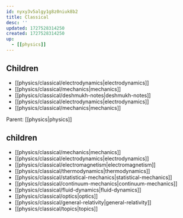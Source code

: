 ```yaml
---
id: nyxy3v5algy1g8z0niuk8b2
title: Classical
desc: ''
updated: 1727528314250
created: 1727528314250
up:
  - [[physics]]
---
```


<!-- CHILDREN: auto-generated, do not edit -->

## Children
- [[physics/classical/electrodynamics|electrodynamics]]
- [[physics/classical/mechanics|mechanics]]
- [[physics/classical/deshmukh-notes|deshmukh-notes]]
- [[physics/classical/electrodynamics|electrodynamics]]
- [[physics/classical/mechanics|mechanics]]

<!-- /CHILDREN -->

<!-- PARENT: auto -->
Parent: [[physics|physics]]
<!-- /PARENT -->

<!-- CHILDREN:START -->
## children
- [[physics/classical/mechanics|mechanics]]
- [[physics/classical/electrodynamics|electrodynamics]]
- [[physics/classical/electromagnetism|electromagnetism]]
- [[physics/classical/thermodynamics|thermodynamics]]
- [[physics/classical/statistical-mechanics|statistical-mechanics]]
- [[physics/classical/continuum-mechanics|continuum-mechanics]]
- [[physics/classical/fluid-dynamics|fluid-dynamics]]
- [[physics/classical/optics|optics]]
- [[physics/classical/general-relativity|general-relativity]]
- [[physics/classical/topics|topics]]
<!-- CHILDREN:END -->
